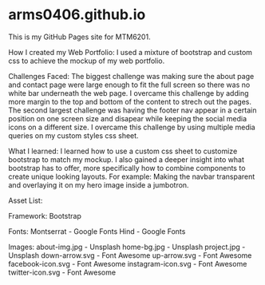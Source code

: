 # arms0406.github.io
This is my GitHub Pages site for MTM6201.

How I created my Web Portfolio:
I used a mixture of bootstrap and custom css to achieve the mockup of my web portfolio.

Challenges Faced:
The biggest challenge was making sure the about page and contact page were large enough to fit the full screen so there was no white bar underneath the web page. I overcame this challenge by adding more margin to the top and bottom of the content to strech out the pages. The second largest challenge was having the footer nav appear in a certain position on one screen size and disapear while keeping the social media icons on a different size. I overcame this challenge by using multiple media queries on my custom styles css sheet.

What I learned:
I learned how to use a custom css sheet to customize bootstrap to match my mockup. I also gained a deeper insight into what bootstrap has to offer, more specifically how to combine components to create unique looking layouts. For example: Making the navbar transparent and overlaying it on my hero image inside a jumbotron. 


Asset List:

Framework:
Bootstrap

Fonts:
Montserrat - Google Fonts
Hind - Google Fonts

Images:
about-img.jpg - Unsplash
home-bg.jpg - Unsplash
project.jpg - Unsplash
down-arrow.svg - Font Awesome
up-arrow.svg - Font Awesome
facebook-icon.svg - Font Awesome
instagram-icon.svg - Font Awesome
twitter-icon.svg - Font Awesome
